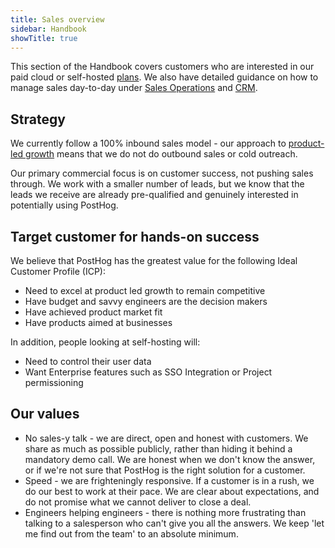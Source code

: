 ```yaml
---
title: Sales overview
sidebar: Handbook
showTitle: true
---
```


This section of the Handbook covers customers who are interested in our paid cloud or self-hosted [plans](https://posthog.com/pricing). We also have detailed guidance on how to manage sales day-to-day under [Sales Operations](/handbook/growth/sales/sales-operations) and [CRM](/handbook/growth/sales/crm). 

## Strategy

We currently follow a 100% inbound sales model - our approach to [product-led growth](/handbook/strategy/strategy) means that we do not do outbound sales or cold outreach.

Our primary commercial focus is on customer success, not pushing sales through. We work with a smaller number of leads, but we know that the leads we receive are already pre-qualified and genuinely interested in potentially using PostHog. 

## Target customer for hands-on success

We believe that PostHog has the greatest value for the following Ideal Customer Profile (ICP):

- Need to excel at product led growth to remain competitive
- Have budget and savvy engineers are the decision makers
- Have achieved product market fit
- Have products aimed at businesses

In addition, people looking at self-hosting will:
- Need to control their user data
- Want Enterprise features such as SSO Integration or Project permissioning

## Our values

- No sales-y talk - we are direct, open and honest with customers. We share as much as possible publicly, rather than hiding it behind a mandatory demo call. We are honest when we don't know the answer, or if we're not sure that PostHog is the right solution for a customer. 
- Speed - we are frighteningly responsive. If a customer is in a rush, we do our best to work at their pace. We are clear about expectations, and do not promise what we cannot deliver to close a deal. 
- Engineers helping engineers - there is nothing more frustrating than talking to a salesperson who can't give you all the answers. We keep 'let me find out from the team' to an absolute minimum. 
